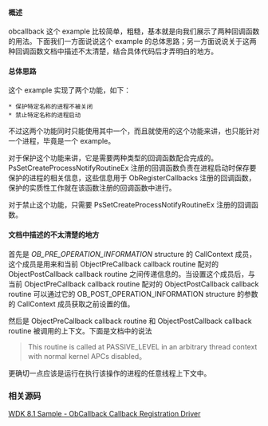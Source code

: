 #### 概述
obcallback 这个 example 比较简单，粗糙，基本就是向我们展示了两种回调函数的用法。下面我们一方面说说这个 example 的总体思路；另一方面说说关于这两种回调函数文档中描述不太清楚，结合具体代码后才弄明白的地方。

#### 总体思路
这个 example 实现了两个功能，如下：

    * 保护特定名称的进程不被关闭
    * 禁止特定名称的进程启动

不过这两个功能同时只能使用其中一个，而且就使用的这个功能来讲，也只能针对一个进程，毕竟是一个 example。

对于保护这个功能来讲，它是需要两种类型的回调函数配合完成的。PsSetCreateProcessNotifyRoutineEx 注册的回调函数负责在进程启动时保存要保护的进程的相关信息，这些信息用于 ObRegisterCallbacks 注册的回调函数，保护的实质性工作就在该函数注册的回调函数中进行。

对于禁止这个功能，只需要 PsSetCreateProcessNotifyRoutineEx 注册的回调函数。

#### 文档中描述的不太清楚的地方
首先是 *OB_PRE_OPERATION_INFORMATION* structure 的 CallContext 成员，这个成员是用来和当前 ObjectPreCallback callback routine 配对的 ObjectPostCallback callback routine 之间传递信息的。当设置这个成员后，与当前 ObjectPreCallback callback routine 配对的 ObjectPostCallback callback routine 可以通过它的 OB_POST_OPERATION_INFORMATION structure 的参数的 CallContext 成员获取之前设置的值。

然后是 ObjectPreCallback callback routine 和 ObjectPostCallback callback routine 被调用的上下文。下面是文档中的说法 

> This routine is called at PASSIVE_LEVEL in an arbitrary thread context with normal kernel APCs disabled。

更确切一点应该是运行在执行该操作的进程的任意线程上下文中。

### 相关源码
[WDK 8.1 Sample - ObCallback Callback Registration Driver](https://github.com/HDM1991/ExampleLearn/tree/master/Windows%20Driver%20Kit%20(WDK)%208.1%20Samples/ObCallback%20Callback%20Registration%20Driver)